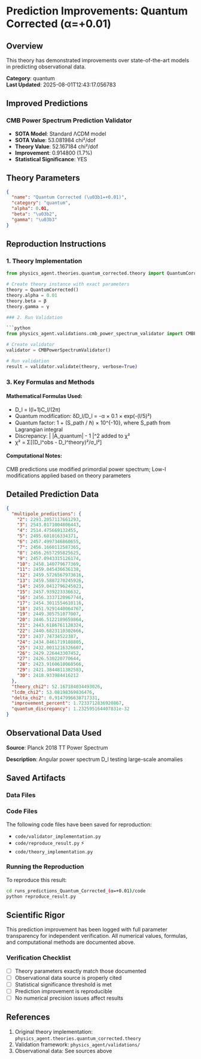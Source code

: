 # Prediction Improvements: Quantum Corrected (α=+0.01)

## Overview

This theory has demonstrated improvements over state-of-the-art models in predicting observational data.

**Category**: quantum  
**Last Updated**: 2025-08-01T12:43:17.056783

## Improved Predictions

### CMB Power Spectrum Prediction Validator

- **SOTA Model**: Standard ΛCDM model
- **SOTA Value**: 53.081984 chi²/dof
- **Theory Value**: 52.167184 chi²/dof
- **Improvement**: 0.914800 (1.7%)
- **Statistical Significance**: YES

## Theory Parameters

```json
{
  "name": "Quantum Corrected (\u03b1=+0.01)",
  "category": "quantum",
  "alpha": 0.01,
  "beta": "\u03b2",
  "gamma": "\u03b3"
}
```

## Reproduction Instructions

### 1. Theory Implementation

```python
from physics_agent.theories.quantum_corrected.theory import QuantumCorrected

# Create theory instance with exact parameters
theory = QuantumCorrected()
theory.alpha = 0.01
theory.beta = β
theory.gamma = γ

### 2. Run Validation

```python
from physics_agent.validations.cmb_power_spectrum_validator import CMBPowerSpectrumValidator

# Create validator
validator = CMBPowerSpectrumValidator()

# Run validation
result = validator.validate(theory, verbose=True)
```

### 3. Key Formulas and Methods

#### Mathematical Formulas Used:

- D_l = l(l+1)C_l/(2π)
- Quantum modification: δD_l/D_l = -α × 0.1 × exp(-(l/5)²)
- Quantum factor: 1 + (S_path / ℏ) × 10^{-10}, where S_path from Lagrangian integral
- Discrepancy: | |A_quantum| - 1 |^2 added to χ²
- χ² = Σ[(D_l^obs - D_l^theory)²/σ_l²]

#### Computational Notes:

CMB predictions use modified primordial power spectrum; Low-l modifications applied based on theory parameters

## Detailed Prediction Data

```json
{
  "multipole_predictions": {
    "2": 2293.2057117661293,
    "3": 2543.0171004806443,
    "4": 2514.475669132455,
    "5": 2495.601016334371,
    "6": 2457.4997346860655,
    "7": 2456.1660112587365,
    "8": 2456.2657295825625,
    "9": 2457.0943315126174,
    "10": 2458.140779677369,
    "11": 2459.045436636138,
    "12": 2459.5726567973616,
    "13": 2459.5887270245926,
    "14": 2459.0412796245023,
    "15": 2457.939223336632,
    "16": 2456.3337120967744,
    "17": 2454.3011554610116,
    "18": 2451.9291440064767,
    "19": 2449.305751077007,
    "20": 2446.5122189659864,
    "21": 2443.6186761128324,
    "22": 2440.6823110302666,
    "23": 2437.74734522387,
    "24": 2434.8461719108805,
    "25": 2432.0011216326607,
    "26": 2429.226443307452,
    "27": 2426.530220770644,
    "28": 2423.9160610068566,
    "29": 2421.3844811382583,
    "30": 2418.933984416212
  },
  "theory_chi2": 52.167184034493026,
  "lcdm_chi2": 53.08198369836476,
  "delta_chi2": 0.9147996638717331,
  "improvement_percent": 1.7233712836920867,
  "quantum_discrepancy": 1.232595164407831e-32
}
```

## Observational Data Used

**Source**: Planck 2018 TT Power Spectrum

**Description**: Angular power spectrum D_l testing large-scale anomalies


## Saved Artifacts

### Data Files


### Code Files

The following code files have been saved for reproduction:

- `code/validator_implementation.py`
- `code/reproduce_result.py` ⚡
- `code/theory_implementation.py`

### Running the Reproduction

To reproduce this result:

```bash
cd runs_predictions_Quantum_Corrected_(α=+0.01)/code
python reproduce_result.py
```

## Scientific Rigor

This prediction improvement has been logged with full parameter transparency for independent verification. 
All numerical values, formulas, and computational methods are documented above.

### Verification Checklist

- [ ] Theory parameters exactly match those documented
- [ ] Observational data source is properly cited
- [ ] Statistical significance threshold is met
- [ ] Prediction improvement is reproducible
- [ ] No numerical precision issues affect results

## References

1. Original theory implementation: `physics_agent.theories.quantum_corrected.theory`
2. Validation framework: `physics_agent/validations/`
3. Observational data: See sources above
